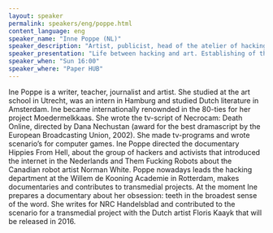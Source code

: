 ```yaml
---
layout: speaker
permalink: speakers/eng/poppe.html
content_language: eng
speaker_name: "Inne Poppe (NL)"
speaker_description: "Artist, publicist, head of the atelier of hacking at WDK Rotterdam"
speaker_presentation: "Life between hacking and art. Establishing of the hacking department at the Art Academy and the Crypto Desing Challenge project"
speaker_when: "Sun 16:00"
speaker_where: "Paper HUB"
---
```


Ine Poppe is a writer, teacher, journalist and artist. She studied at the art school in Utrecht, was an intern in Hamburg and studied Dutch literature in Amsterdam. Ine became internationally renownded in the 80-ties for her project Moedermelkkaas. She wrote the tv-script of Necrocam: Death Online, directed by Dana Nechustan (award for the best dramascript by the European Broadcasting Union, 2002). She made tv-programs and wrote scenario’s for computer games. Ine Poppe directed the documentary Hippies From Hell, about the group of hackers and activists that introduced the internet in the Nederlands and Them Fucking Robots about the Canadian robot artist Norman White.
Poppe nowadays leads the hacking department at the Willem de Kooning Academie in Rotterdam, makes documentaries and contributes to transmedial projects. At the moment Ine prepares a documentary about her obsession: teeth in the broadest sense of the word. She writes for NRC Handelsblad and contributed to the scenario for a transmedial project with the Dutch artist Floris Kaayk that will be released in 2016.

